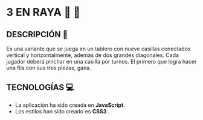 # 3 EN RAYA :large_blue_diamond: :large_orange_diamond:
## DESCRIPCIÓN :page_with_curl:
Es una variante que se juega en un tablero con nueve casillas conectados vertical y horizontalmente, además de dos grandes diagonales. Cada jugador deberá pinchar en una casilla por turnos. El primero que logra hacer una fila con sus tres piezas, gana.

## TECNOLOGÍAS :computer:
- La aplicación ha sido creada en **JavaScript**.
- Los estilos han sido creado es **CSS3** .
